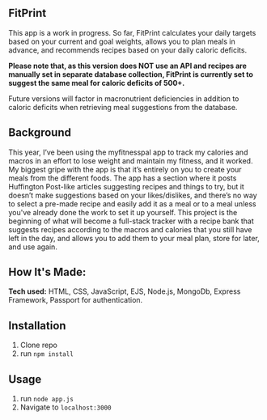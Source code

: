 ## FitPrint

This app is a work in progress.  So far, FitPrint calculates your daily targets based on your current and goal weights, allows you to plan meals in advance, and recommends recipes based on your daily caloric deficits.

**Please note that, as this version does NOT use an API and recipes are manually set in separate database collection, FitPrint is currently set to suggest the same meal for caloric deficits of 500+.**

Future versions will factor in macronutrient deficiencies in addition to caloric deficits when retrieving meal suggestions from the database.

## Background
This year, I’ve been using the myfitnesspal app to track my calories and macros in an effort to lose weight and maintain my fitness, and it worked.  My biggest gripe with the app is that it’s entirely on you to create your meals from the different foods.  The app has a section where it posts Huffington Post-like articles suggesting recipes and things to try, but it doesn’t make suggestions based on your likes/dislikes, and there’s no way to select a pre-made recipe and easily add it as a meal or to a meal unless you've already done the work to set it up yourself.  This project is the beginning of what will become a full-stack tracker with a recipe bank that suggests recipes according to the macros and calories that you still have left in the day, and allows you to add them to your meal plan, store for later, and use again.


## How It's Made:
**Tech used:** HTML, CSS, JavaScript, EJS, Node.js, MongoDb, Express Framework, Passport for authentication.

## Installation

1. Clone repo
2. run `npm install`

## Usage

1. run `node app.js`
2. Navigate to `localhost:3000`
